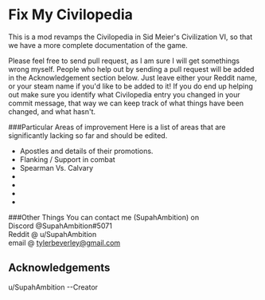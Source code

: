# Fix My Civilopedia
This is a mod revamps the Civilopedia in Sid Meier's Civilization VI, so that we have a more complete documentation of the game.  


Please feel free to send pull request, as I am sure I will get somethings wrong myself.
People who help out by sending a pull request will be added in the Acknowledgement section below.
 Just leave either your Reddit name, or your steam name if you'd like to be added to it!
 If you do end up helping out make sure you identify what Civilopedia entry you changed in your commit message, that way we can keep track of what things have been changed, and what hasn't. 


###Particular Areas of improvement
Here is a list of areas that are significantly lacking so far and should be edited.
  * Apostles and details of their promotions.
  * Flanking / Support in combat
  * Spearman Vs. Calvary
  *  
  *  
  *  
  *  


###Other Things
You can contact me (SupahAmbition) on  
  Discord @SupahAmbition#5071  
  Reddit @ u/SupahAmbition  
  email @ tylerbeverley@gmail.com  





## Acknowledgements
u/SupahAmbition --Creator
